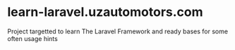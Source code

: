 # learn-laravel.uzautomotors.com
Project targetted to learn The Laravel Framework and ready bases for some often usage hints 
